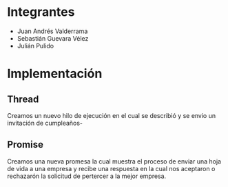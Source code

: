 # Integrantes
- Juan Andrés Valderrama
- Sebastián Guevara Vélez
- Julián Pulido

# Implementación
## Thread
Creamos un nuevo hilo de ejecución en el cual se describió y se envio un invitación de cumpleaños-
## Promise
Creamos una nueva promesa la cual muestra el proceso de enviar una hoja de vida a una empresa y recibe una respuesta en la cual nos aceptaron o rechazarón la solicitud de pertercer a la mejor empresa.
